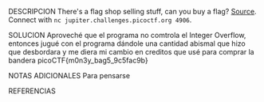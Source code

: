 DESCRIPCION 
There's a flag shop selling stuff, can you buy a flag? [Source](https://jupiter.challenges.picoctf.org/static/64e724ad327f83ad833d9c6baa072b1f/store.c). Connect with `nc jupiter.challenges.picoctf.org 4906`.
 
SOLUCION
Aproveché que el programa no comtrola el Integer Overflow, entonces jugué con el programa dándole una cantidad abismal que hizo que desbordara y me diera mi cambio en creditos que usé para comprar la bandera
picoCTF{m0n3y_bag5_9c5fac9b}

NOTAS ADICIONALES
Para pensarse

REFERENCIAS